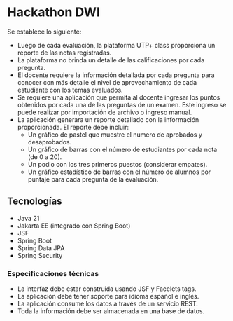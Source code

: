 # Hackathon DWI

Se establece lo siguiente:

- Luego de cada evaluación, la plataforma UTP+ class proporciona un reporte de
  las notas registradas.
- La plataforma no brinda un detalle de las calificaciones por cada pregunta.
- El docente requiere la información detallada por cada pregunta para conocer
  con más detalle el nivel de aprovechamiento de cada estudiante con los temas
  evaluados.
- Se requiere una aplicación que permita al docente ingresar los puntos
  obtenidos por cada una de las preguntas de un examen. Este ingreso se puede
  realizar por importación de archivo o ingreso manual.
- La aplicación generara un reporte detallado con la información proporcionada.
  El reporte debe incluir:
  - Un gráfico de pastel que muestre el numero de aprobados y desaprobados.
  - Un gráfico de barras con el número de estudiantes por cada nota (de 0 a 20).
  - Un podio con los tres primeros puestos (considerar empates).
  - Un gráfico estadístico de barras con el número de alumnos por puntaje para
    cada pregunta de la evaluación.

## Tecnologías

- Java 21
- Jakarta EE (integrado con Spring Boot)
- JSF
- Spring Boot
- Spring Data JPA
- Spring Security

### Especificaciones técnicas

- La interfaz debe estar construida usando JSF y Facelets tags.
- La aplicación debe tener soporte para idioma español e inglés.
- La aplicación consume los datos a través de un servicio REST.
- Toda la información debe ser almacenada en una base de datos.
